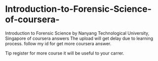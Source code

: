 # Introduction-to-Forensic-Science-of-coursera-
Introduction to Forensic Science by Nanyang Technological University, Singapore of coursera answers
The upload will get delay due to learning process.
follow my id for get more coursera answer.

Tip register for more course it will be useful to your carrer.
